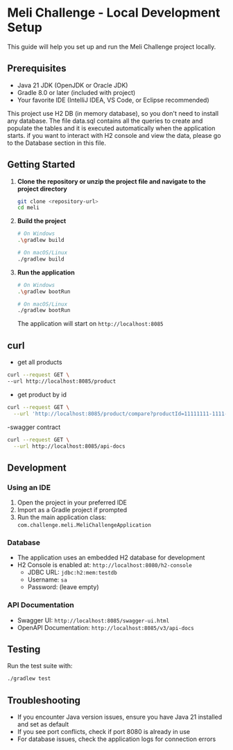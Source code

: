 # Meli Challenge - Local Development Setup

This guide will help you set up and run the Meli Challenge project locally.

## Prerequisites

- Java 21 JDK (OpenJDK or Oracle JDK)
- Gradle 8.0 or later (included with project)
- Your favorite IDE (IntelliJ IDEA, VS Code, or Eclipse recommended)

This project use H2 DB (in memory database), so you don't need to install any database.
The file data.sql contains all the queries to create and populate the tables and it is executed automatically when the application starts.
if you want to interact with H2 console and view the data, please go to the Database section in this file.


## Getting Started

1. **Clone the repository or unzip the project file and navigate to the project directory**
   ```bash
   git clone <repository-url>
   cd meli
   ```

2. **Build the project**
   ```bash
   # On Windows
   .\gradlew build
   
   # On macOS/Linux
   ./gradlew build
   ```

3. **Run the application**
   ```bash
   # On Windows
   .\gradlew bootRun
   
   # On macOS/Linux
   ./gradlew bootRun
   ```

   The application will start on `http://localhost:8085`

## curl
- get all products
```bash
curl --request GET \
--url http://localhost:8085/product
```
- get product by id
```bash
curl --request GET \
  --url 'http://localhost:8085/product/compare?productId=11111111-1111-1111-1111-111111111111%2C22222222-2222-2222-2222-222222222222'
```

-swagger contract
```bash
curl --request GET \
  --url http://localhost:8085/api-docs
```

## Development

### Using an IDE
1. Open the project in your preferred IDE
2. Import as a Gradle project if prompted
3. Run the main application class: `com.challenge.meli.MeliChallengeApplication`

### Database
- The application uses an embedded H2 database for development
- H2 Console is enabled at: `http://localhost:8080/h2-console`
  - JDBC URL: `jdbc:h2:mem:testdb`
  - Username: `sa`
  - Password: (leave empty)

### API Documentation
- Swagger UI: `http://localhost:8085/swagger-ui.html`
- OpenAPI Documentation: `http://localhost:8085/v3/api-docs`

## Testing

Run the test suite with:
```bash
./gradlew test
```

## Troubleshooting

- If you encounter Java version issues, ensure you have Java 21 installed and set as default
- If you see port conflicts, check if port 8080 is already in use
- For database issues, check the application logs for connection errors
